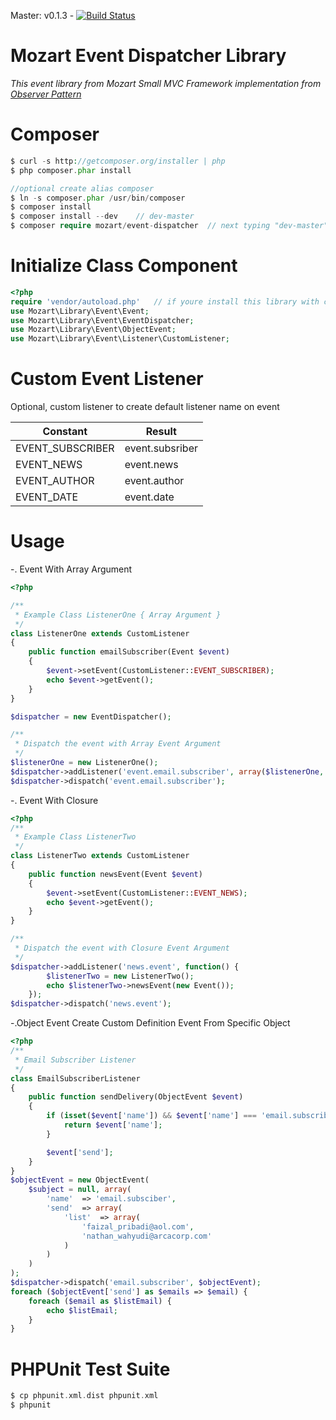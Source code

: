 
Master: v0.1.3 -  [![Build Status](https://travis-ci.org/FaizalPribadi/Event.png?branch=master)](https://travis-ci.org/FaizalPribadi/Event)

# Mozart Event Dispatcher Library

_This event library from Mozart Small MVC Framework implementation from [Observer Pattern](http://en.wikipedia.org/wiki/Observer_pattern)_

Composer
========
```php
$ curl -s http://getcomposer.org/installer | php
$ php composer.phar install

//optional create alias composer
$ ln -s composer.phar /usr/bin/composer
$ composer install
$ composer install --dev 	// dev-master
$ composer require mozart/event-dispatcher	// next typing "dev-master"
```

Initialize Class Component
==========================

```php
<?php
require 'vendor/autoload.php'   // if youre install this library with composer
use Mozart\Library\Event\Event;
use Mozart\Library\Event\EventDispatcher;
use Mozart\Library\Event\ObjectEvent;
use Mozart\Library\Event\Listener\CustomListener;
```

Custom Event Listener
=====================

Optional, custom listener to create default listener name on event

| **Constant**              |   **Result**    |
|---------------------------|-----------------|
| EVENT_SUBSCRIBER          | event.subsriber |
| EVENT_NEWS                | event.news      |
| EVENT_AUTHOR              | event.author    |
| EVENT_DATE                | event.date      |


Usage
=====

-. Event With Array Argument

```php
<?php

/**
 * Example Class ListenerOne { Array Argument }
 */
class ListenerOne extends CustomListener
{
    public function emailSubscriber(Event $event)
    {
        $event->setEvent(CustomListener::EVENT_SUBSCRIBER);
        echo $event->getEvent();
    }
}

$dispatcher = new EventDispatcher();

/**
 * Dispatch the event with Array Event Argument
 */
$listenerOne = new ListenerOne();
$dispatcher->addListener('event.email.subscriber', array($listenerOne, 'emailSubscriber'));
$dispatcher->dispatch('event.email.subscriber');
```

-. Event With Closure

```php
<?php
/**
 * Example Class ListenerTwo
 */
class ListenerTwo extends CustomListener
{
    public function newsEvent(Event $event)
    {
        $event->setEvent(CustomListener::EVENT_NEWS);
        echo $event->getEvent();
    }
}

/**
 * Dispatch the event with Closure Event Argument
 */
$dispatcher->addListener('news.event', function() {
        $listenerTwo = new ListenerTwo();
        echo $listenerTwo->newsEvent(new Event());
    });
$dispatcher->dispatch('news.event');
```

-.Object Event Create Custom Definition Event From Specific Object

```php
<?php
/**
 * Email Subscriber Listener
 */
class EmailSubscriberListener
{
    public function sendDelivery(ObjectEvent $event)
    {
        if (isset($event['name']) && $event['name'] === 'email.subscriber') {
            return $event['name'];
        }

        $event['send'];
    }
}
$objectEvent = new ObjectEvent(
    $subject = null, array(
        'name'  => 'email.subsciber',
        'send'  => array(
            'list'  => array(
                'faizal_pribadi@aol.com',
                'nathan_wahyudi@arcacorp.com'
            )
        )
    )
);
$dispatcher->dispatch('email.subscriber', $objectEvent);
foreach ($objectEvent['send'] as $emails => $email) {
    foreach ($email as $listEmail) {
        echo $listEmail;
    }
}
```

PHPUnit Test Suite 
==================

```php
$ cp phpunit.xml.dist phpunit.xml
$ phpunit
````

